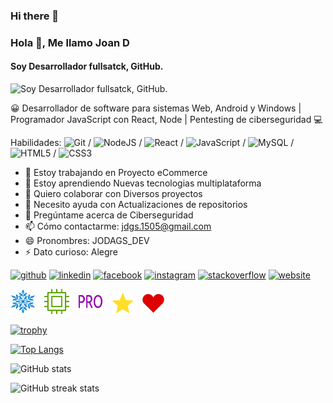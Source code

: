 ### Hi there 👋

<!--
**joanda15/joanda15** is a ✨ _special_ ✨ repository because its `README.md` (this file) appears on your GitHub profile.

Here are some ideas to get you started:

- 🔭 I’m currently working on ...
- 🌱 I’m currently learning ...
- 👯 I’m looking to collaborate on ...
- 🤔 I’m looking for help with ...
- 💬 Ask me about ...
- 📫 How to reach me: ...
- 😄 Pronouns: ...
- ⚡ Fun fact: ...
-->

### Hola 👋, Me llamo Joan D
#### Soy Desarrollador fullsatck, GitHub.
![Soy Desarrollador fullsatck, GitHub.](https://media.licdn.com/dms/image/D4E16AQHXiDgCuTdeQA/profile-displaybackgroundimage-shrink_350_1400/0/1710709252112?e=1721260800&v=beta&t=QCWNUJ2JAQ0WfuRc5NknWXpztU9D5pAHgJtNm6u5KsI)

😀 Desarrollador de software para sistemas Web, Android y Windows | Programador JavaScript con React, Node | Pentesting de ciberseguridad 💻

Habilidades: <img alt="Git" src="https://img.shields.io/badge/git-%23F05033.svg?style=for-the-badge&logo=git&logoColor=white"/> / <img alt="NodeJS" src="https://img.shields.io/badge/node.js-%2343853D.svg?style=for-the-badge&logo=node-dot-js&logoColor=white"/> / <img alt="React" src="https://img.shields.io/badge/react-%2320232a.svg?style=for-the-badge&logo=react&logoColor=%2361DAFB"/> / <img alt="JavaScript" src="https://img.shields.io/badge/javascript-%23323330.svg?style=for-the-badge&logo=javascript&logoColor=%23F7DF1E"/> / <img alt="MySQL" src="https://img.shields.io/badge/mysql-%2300f.svg?style=for-the-badge&logo=mysql&logoColor=white"/> / <img alt="HTML5" src="https://img.shields.io/badge/html5-%23E34F26.svg?style=for-the-badge&logo=html5&logoColor=white"/> / <img alt="CSS3" src="https://img.shields.io/badge/css3-%231572B6.svg?style=for-the-badge&logo=css3&logoColor=white"/>

- 🔭 Estoy trabajando en Proyecto eCommerce 
- 🌱 Estoy aprendiendo Nuevas tecnologias multiplataforma 
- 👯 Quiero colaborar con Diversos proyectos 
- 🤔 Necesito ayuda con Actualizaciones de repositorios 
- 💬 Pregúntame acerca de Ciberseguridad 
- 📫 Cómo contactarme: jdgs.1505@gmail.com 
- 😄 Pronombres: JODAGS_DEV 
- ⚡ Dato curioso: Alegre 


[<img src='https://cdn.jsdelivr.net/npm/simple-icons@3.0.1/icons/github.svg' alt='github' height='40'>](https://github.com/joanda15)  [<img src='https://cdn.jsdelivr.net/npm/simple-icons@3.0.1/icons/linkedin.svg' alt='linkedin' height='40'>](https://www.linkedin.com/in/joan-david-gomezjurado-sánchez-0a7726124/)  [<img src='https://cdn.jsdelivr.net/npm/simple-icons@3.0.1/icons/facebook.svg' alt='facebook' height='40'>](https://www.facebook.com/61551868530900)  [<img src='https://cdn.jsdelivr.net/npm/simple-icons@3.0.1/icons/instagram.svg' alt='instagram' height='40'>](https://www.instagram.com/jodags_dev/)  [<img src='https://cdn.jsdelivr.net/npm/simple-icons@3.0.1/icons/stackoverflow.svg' alt='stackoverflow' height='40'>](https://stackoverflow.com/users/21423072)  [<img src='https://cdn.jsdelivr.net/npm/simple-icons@3.0.1/icons/icloud.svg' alt='website' height='40'>](https://www.jodagsoftware.com/)  

<a href='https://archiveprogram.github.com/'><img src='https://raw.githubusercontent.com/acervenky/animated-github-badges/master/assets/acbadge.gif' width='40' height='40'></a> <a href='https://docs.github.com/en/developers'><img src='https://raw.githubusercontent.com/acervenky/animated-github-badges/master/assets/devbadge.gif' width='40' height='40'></a> <a href='https://github.com/pricing'><img src='https://raw.githubusercontent.com/acervenky/animated-github-badges/master/assets/pro.gif' width='40' height='40'></a> <a href='https://stars.github.com/'><img src='https://raw.githubusercontent.com/acervenky/animated-github-badges/master/assets/starbadge.gif' width='35' height='35'></a> <a href='https://docs.github.com/en/github/supporting-the-open-source-community-with-github-sponsors'><img src='https://raw.githubusercontent.com/acervenky/animated-github-badges/master/assets/sponsorbadge.gif' width='35' height='35'></a> 

[![trophy](https://github-profile-trophy.vercel.app/?username=joanda15)](https://github.com/ryo-ma/github-profile-trophy)

[![Top Langs](https://github-readme-stats.vercel.app/api/top-langs/?username=joanda15)](https://github.com/anuraghazra/github-readme-stats)

![GitHub stats](https://github-readme-stats.vercel.app/api?username=joanda15&show_icons=true)  

![GitHub streak stats](https://streak-stats.demolab.com/?user=joanda15)  

